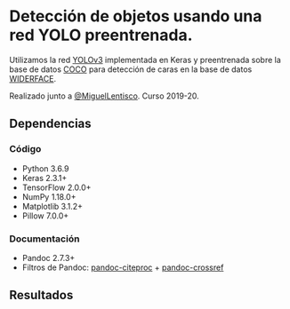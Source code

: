 # Detección de objetos usando una red YOLO preentrenada.

Utilizamos la red [YOLOv3](https://github.com/experiencor/keras-yolo3) implementada en Keras y preentrenada sobre la base de datos [COCO](http://cocodataset.org/#home) para detección de caras en la base de datos [WIDERFACE](http://shuoyang1213.me/WIDERFACE/).

Realizado junto a [@MiguelLentisco](https://github.com/MiguelLentisco). Curso 2019-20.

## Dependencias

### Código

- Python 3.6.9
- Keras 2.3.1+
- TensorFlow 2.0.0+
- NumPy 1.18.0+
- Matplotlib 3.1.2+
- Pillow 7.0.0+

### Documentación

- Pandoc 2.7.3+
- Filtros de Pandoc: [pandoc-citeproc](https://github.com/jgm/pandoc-citeproc) + [pandoc-crossref](https://github.com/lierdakil/pandoc-crossref)

## Resultados
